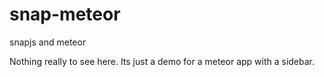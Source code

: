 snap-meteor
===========

snapjs and meteor

Nothing really to see here. Its just a demo for a meteor app with a sidebar.
